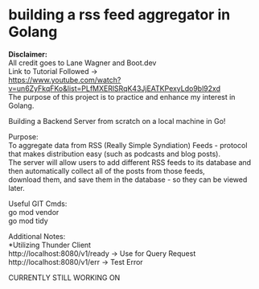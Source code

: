 # building a rss feed aggregator in Golang

**Disclaimer:**<br />
    All credit goes to Lane Wagner and Boot.dev<br />
    Link to Tutorial Followed -><br /> https://www.youtube.com/watch?v=un6ZyFkqFKo&list=PLfMXERlSRqK43JjEATKPexyLdo9bl92xd<br />
    The purpose of this project is to practice and enhance my interest in Golang.<br />

Building a Backend Server from scratch on a local machine in Go!

Purpose:<br /> 
    To aggregate data from RSS (Really Simple Syndiation) Feeds - protocol that makes distribution easy
        (such as podcasts and blog posts).<br />
    The server will allow users to add different RSS feeds to its database and then automatically collect all of the posts from those feeds,<br /> download them, and save them in the database - so they can be viewed later.

Useful GIT Cmds:<br />
go mod vendor <br />
go mod tidy <br />

Additional Notes: <br />
*Utilizing Thunder Client <br />
http://localhost:8080/v1/ready -> Use for Query Request <br />
http://localhost:8080/v1/err -> Test Error


CURRENTLY STILL WORKING ON
